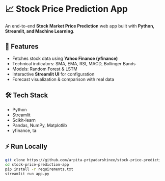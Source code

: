 # 📈 Stock Price Prediction App

An end-to-end **Stock Market Price Prediction** web app built with **Python, Streamlit, and Machine Learning**.

## 🚀 Features
- Fetches stock data using **Yahoo Finance (yfinance)**
- Technical indicators: SMA, EMA, RSI, MACD, Bollinger Bands
- Models: Random Forest & LSTM
- Interactive **Streamlit UI** for configuration
- Forecast visualization & comparison with real data

## 🛠️ Tech Stack
- Python
- Streamlit
- Scikit-learn
- Pandas, NumPy, Matplotlib
- yfinance, ta

## ⚡ Run Locally
```bash
git clone https://github.com/arpita-priyadarshinee/stock-price-prediction-app.git
cd stock-price-prediction-app
pip install -r requirements.txt
streamlit run app.py
